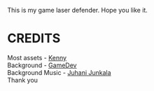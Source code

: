 This is my game laser defender. Hope you like it.
# CREDITS
Most assets - [Kenny](https://www.kenney.nl) \
Background - [GameDev](https://www.gamedev.tv) \
Background Music - [Juhani Junkala](https://opengameart.org/content/5-chiptunes-action)  \
Thank you
